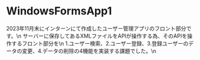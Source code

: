 # WindowsFormsApp1
2023年11月末にインターンにて作成したユーザー管理アプリのフロント部分です。\n
サーバーに保存してあるXMLファイルをAPIが操作する為、そのAPIを操作するフロント部分を\n
1.ユーザー検索、2.ユーザー登録、3.登録ユーザーのデータの変更、4.データの削除の4機能を実装する課題でした。\n
